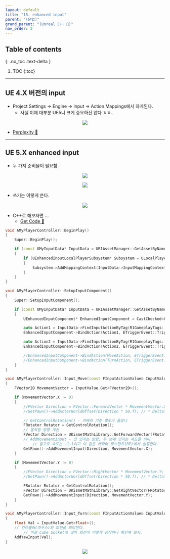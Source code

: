 ```yaml
---
layout: default
title: "15. enhanced input"
parent: "(문법)"
grand_parent: "(Unreal C++ 🚀)"
nav_order: 2
---
```


## Table of contents
{: .no_toc .text-delta }

1. TOC
{:toc}

---

## UE 4.X 버전의 input

* Project Settings -> Engine -> Input -> Action Mappings에서 하게된다.
    * 사실 이제 대부분 UE5니 크게 중요하진 않다 ㅎㅎ..

<p align="center">
  <img src="https://taehyungs-programming-blog.github.io/blog/assets/images/unreal/unreal_cpp_6/ucpp15-0-1.png"/>
</p>

* [Perplexity 🌟](https://www.perplexity.ai/search/Unreal-4-action-5_9gjXI9TQy0TyMcC2SoDA#4)

---

## UE 5.X enhanced input

* 두 가지 준비물이 필요함.

<p align="center">
  <img src="https://taehyungs-programming-blog.github.io/blog/assets/images/unreal/unreal_cpp_6/ucpp15-0-2.png"/>
</p>

<p align="center">
  <img src="https://taehyungs-programming-blog.github.io/blog/assets/images/unreal/unreal_cpp_6/ucpp15-0-3.png"/>
</p>

* 쓰기는 이렇게 쓴다.

<p align="center">
  <img src="https://taehyungs-programming-blog.github.io/blog/assets/images/unreal/unreal_cpp_6/ucpp15-0-4.png"/>
</p>

* C++로 해보자면 ...
    * [Get Code 🌟](https://github.com/Arthur880708/UnrealEngineGrammer/blob/1/Source/R1/Player/R1PlayerController.cpp)

```cpp
void AMyPlayerController::BeginPlay()
{
	Super::BeginPlay();

	if (const UMyInputData* InputData = UR1AssetManager::GetAssetByName<UMyInputData>("InputData"))
	{
		if (UEnhancedInputLocalPlayerSubsystem* Subsystem = ULocalPlayer::GetSubsystem<UEnhancedInputLocalPlayerSubsystem>(GetLocalPlayer()))
		{
			Subsystem->AddMappingContext(InputData->InputMappingContext, 0);
		}
	}
}

void AMyPlayerController::SetupInputComponent()
{
	Super::SetupInputComponent();

	if (const UMyInputData* InputData = UR1AssetManager::GetAssetByName<UMyInputData>("InputData"))
	{
		UEnhancedInputComponent* EnhancedInputComponent = CastChecked<UEnhancedInputComponent>(InputComponent);

		auto Action1 = InputData->FindInputActionByTag(R1GameplayTags::Input_Action_Move);
		EnhancedInputComponent->BindAction(Action1, ETriggerEvent::Triggered, this, &ThisClass::Input_Move);

		auto Action2 = InputData->FindInputActionByTag(R1GameplayTags::Input_Action_Turn);
		EnhancedInputComponent->BindAction(Action2, ETriggerEvent::Triggered, this, &ThisClass::Input_Turn);

		//EnhancedInputComponent->BindAction(MoveAction, ETriggerEvent::Triggered, this, &ThisClass::Input_Move);
		//EnhancedInputComponent->BindAction(TurnAction, ETriggerEvent::Triggered, this, &ThisClass::Input_Turn);
	}
}

void AMyPlayerController::Input_Move(const FInputActionValue& InputValue)
{
	FVector2D MovementVector = InputValue.Get<FVector2D>();

	if (MovementVector.X != 0)
	{
		//FVector Direction = FVector::ForwardVector * MovementVector.X;
		//GetPawn()->AddActorWorldOffset(Direction * 50.f); // * DeltaTime

		// GetControlRotation() - 카메라 기준 몇도가 돌았나
		FRotator Rotator = GetControlRotation();
		// 움직일 방향 계산
		FVector Direction = UKismetMathLibrary::GetForwardVector(FRotator(0, Rotator.Yaw, 0));
		// AddMovementInput - 첫 인자는 방향, 두 번째 인자는 속도를 의미 
			// 참고로 속도는 -1~1이고 이 값은 캐릭터 무브먼트(BP)에서 설정한다.
		GetPawn()->AddMovementInput(Direction, MovementVector.X);
	}

	if (MovementVector.Y != 0)
	{
		//FVector Direction = FVector::RightVector * MovementVector.Y;
		//GetPawn()->AddActorWorldOffset(Direction * 50.f); // * DeltaTime

		FRotator Rotator = GetControlRotation();
		FVector Direction = UKismetMathLibrary::GetRightVector(FRotator(0, Rotator.Yaw, 0));
		GetPawn()->AddMovementInput(Direction, MovementVector.Y);
	}
}

void AMyPlayerController::Input_Turn(const FInputActionValue& InputValue)
{
	float Val = InputValue.Get<float>();
	// 컨트롤러(마우스)의 회전을 의미한다.
		// 이걸 Cube Socket에 넣어 회전이 어떻게 동작하나 확인해 보자.
	AddYawInput(Val);
}
```

<p align="center">
  <img src="https://taehyungs-programming-blog.github.io/blog/assets/images/unreal/unreal_cpp_6/ucpp15-0-5.png"/>
</p>